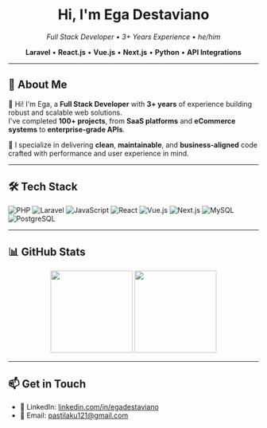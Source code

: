 <h1 align="center">Hi, I'm Ega Destaviano</h1>
<p align="center">
  <em>Full Stack Developer • 3+ Years Experience • he/him</em>  
</p>
<p align="center">
  <b>Laravel</b> • <b>React.js</b> • <b>Vue.js</b> • <b>Next.js</b> • <b>Python</b> • <b>API Integrations</b>
</p>

---

## 💼 About Me

👋 Hi! I'm Ega, a **Full Stack Developer** with **3+ years** of experience building robust and scalable web solutions.  
I've completed **100+ projects**, from **SaaS platforms** and **eCommerce systems** to **enterprise-grade APIs**.

🧠 I specialize in delivering **clean**, **maintainable**, and **business-aligned** code crafted with performance and user experience in mind.

---
   
## 🛠️ Tech Stack

![PHP](https://img.shields.io/badge/PHP-777BB4?style=flat&logo=php&logoColor=white)
![Laravel](https://img.shields.io/badge/Laravel-FC4949?style=flat&logo=laravel&logoColor=white)
![JavaScript](https://img.shields.io/badge/JavaScript-F7DF1E?style=flat&logo=javascript&logoColor=black)
![React](https://img.shields.io/badge/React-61DAFB?style=flat&logo=react&logoColor=black)
![Vue.js](https://img.shields.io/badge/Vue.js-42B883?style=flat&logo=vue.js&logoColor=white)
![Next.js](https://img.shields.io/badge/Next.js-000000?style=flat&logo=next.js&logoColor=white)
![MySQL](https://img.shields.io/badge/MySQL-4479A1?style=flat&logo=mysql&logoColor=white)
![PostgreSQL](https://img.shields.io/badge/PostgreSQL-4169E1?style=flat&logo=postgresql&logoColor=white)

---

## 📊 GitHub Stats

<p align="center">
  <img src="https://github-readme-stats.vercel.app/api?username=egadestaviano&show_icons=true&theme=tokyonight" height="165" />
  <img src="https://github-readme-stats.vercel.app/api/top-langs/?username=egadestaviano&layout=compact&theme=tokyonight" height="165" />
</p>

---

## 📫 Get in Touch

- 💼 LinkedIn: [linkedin.com/in/egadestaviano](https://linkedin.com/in/egadestaviano)
- 📧 Email:  [pastilaku121@gmail.com](mailtp://pastilaku121@gmail.com)

